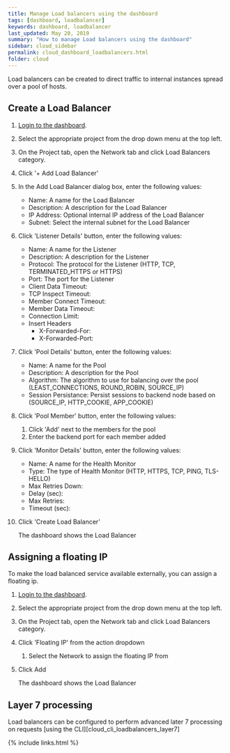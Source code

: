 ```yaml
---
title: Manage Load balancers using the dashboard
tags: [dashboard, loadbalancer]
keywords: dashboard, loadbalancer
last_updated: May 20, 2019
summary: "How to manage Load balancers using the dashboard"
sidebar: cloud_sidebar
permalink: cloud_dashboard_loadbalancers.html
folder: cloud
---
```


Load balancers can be created to direct traffic to internal instances spread over a pool of hosts.

## Create a Load Balancer

1. [Login to the dashboard](cloud_dashboard_login.html).

1. Select the appropriate project from the drop down menu at the top left.

1. On the Project tab, open the Network tab and click Load Balancers category.

1. Click '+ Add Load Balancer'

1. In the Add Load Balancer dialog box, enter the following values:

   * Name: A name for the Load Balancer
   * Description: A description for the Load Balancer
   * IP Address: Optional internal IP address of the Load Balancer
   * Subnet: Select the internal subnet for the Load Balancer

1. Click 'Listener Details' button, enter the following values:

   * Name: A name for the Listener
   * Description: A description for the Listener
   * Protocol: The protocol for the Listener (HTTP, TCP, TERMINATED_HTTPS or HTTPS)
   * Port: The port for the Listener
   * Client Data Timeout:
   * TCP Inspect Timeout:
   * Member Connect Timeout:
   * Member Data Timeout:
   * Connection Limit:
   * Insert Headers
     * X-Forwarded-For:
     * X-Forwarded-Port:

1. Click 'Pool Details' button, enter the following values:

   * Name: A name for the Pool
   * Description: A description for the Pool
   * Algorithm: The algorithm to use for balancing over the pool (LEAST_CONNECTIONS, ROUND_ROBIN, SOURCE_IP)
   * Session Persistance: Persist sessions to backend node based on (SOURCE_IP, HTTP_COOKIE, APP_COOKIE)

1. Click 'Pool Member' button, enter the following values:

   1. Click 'Add' next to the members for the pool
   1. Enter the backend port for each member added

1. Click 'Monitor Details' button, enter the following values:

   * Name: A name for the Health Monitor
   * Type: The type of Health Monitor (HTTP, HTTPS, TCP, PING, TLS-HELLO)
   * Max Retries Down:
   * Delay (sec):
   * Max Retries:
   * Timeout (sec):

1. Click 'Create Load Balancer'

   The dashboard shows the Load Balancer

## Assigning a floating IP

To make the load balanced service available externally, you can assign a floating ip.

1. [Login to the dashboard](cloud_dashboard_login.html).

1. Select the appropriate project from the drop down menu at the top left.

1. On the Project tab, open the Network tab and click Load Balancers category.

1. Click 'Floating IP' from the action dropdown

   1. Select the Network to assign the floating IP from

1. Click Add

   The dashboard shows the Load Balancer

## Layer 7 processing

Load balancers can be configured to perform advanced later 7 processing on requests [using the CLI][cloud_cli_loadbalancers_layer7]

{% include links.html %}
